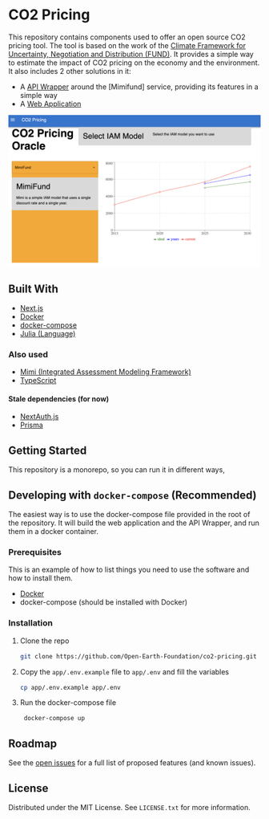 # CO2 Pricing

This repository contains components used to offer an open source CO2 pricing tool. The tool is based on the work of the [Climate Framework for Uncertainty, Negotiation and Distribution (FUND)](<https://github.com/fund-model/MimiFUND.jl>). It provides a simple way to estimate the impact of CO2 pricing on the economy and the environment. It also includes 2 other solutions in it:

* A [API Wrapper](/tree/main/julia) around the [Mimifund] service, providing its features in a simple way
* A [Web Application](/tree/main/app)

![Image](./.images/co2-pricing-screenshot-1.png "CO2 Pricing Web App Preview")

## Built With

* [Next.js](https://nextjs.org)
* [Docker](https://docker.com)
* [docker-compose](https://docs.docker.com/compose)
* [Julia (Language)](https://julialang.org)

### Also used

* [Mimi (Integrated Assessment Modeling Framework)](https://github.com/mimiframework/Mimi.jl)
* [TypeScript](https://www.typescriptlang.org)

#### Stale dependencies (for now)

* [NextAuth.js](https://next-auth.js.org)
* [Prisma](https://www.prisma.io)

## Getting Started

This repository is a monorepo, so you can run it in different ways,

## Developing with `docker-compose` (Recommended)

The easiest way is to use the docker-compose file provided in the root of the repository. It will build the web application and the API Wrapper, and run them in a docker container.

### Prerequisites

This is an example of how to list things you need to use the software and how to install them.

* [Docker](https://docker.com)
* docker-compose (should be installed with Docker)

### Installation

1. Clone the repo

   ```sh
   git clone https://github.com/Open-Earth-Foundation/co2-pricing.git
   ```

2. Copy the `app/.env.example` file to `app/.env` and fill the variables

   ```sh
   cp app/.env.example app/.env
   ```

3. Run the docker-compose file

   ```sh
    docker-compose up
    ```

<!-- ROADMAP -->
## Roadmap

See the [open issues](https://github.com/Open-Earth-Foundation/co2-pricing/issues) for a full list of proposed features (and known issues).

<!-- LICENSE -->
## License

Distributed under the MIT License. See `LICENSE.txt` for more information.
